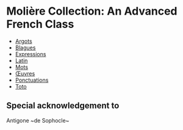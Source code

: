 # Molière Collection: An Advanced French Class


+ [Argots](https://github.com/kxxdhdn/MoliereCollection/blob/master/Argots.md)
+ [Blagues](https://github.com/kxxdhdn/MoliereCollection/blob/master/Blagues.md)
+ [Expressions](https://github.com/kxxdhdn/MoliereCollection/blob/master/Expressions.md)
+ [Latin](https://github.com/kxxdhdn/MoliereCollection/blob/master/Latin.md)
+ [Mots](https://github.com/kxxdhdn/MoliereCollection/blob/master/Mots.md)
+ [Œuvres](https://github.com/kxxdhdn/MoliereCollection/blob/master/OEuvres.md)
+ [Ponctuations](https://github.com/kxxdhdn/MoliereCollection/blob/master/Ponctuations.md)
+ [Toto](https://github.com/kxxdhdn/MoliereCollection/blob/master/Toto.md)


__Special acknowledgement to__
-------------------------------
Antigone ~de Sophocle~
